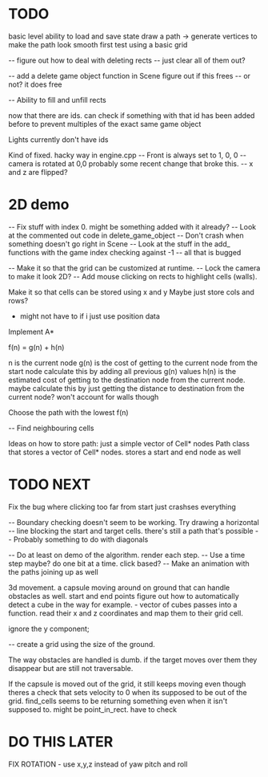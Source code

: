 # TODO
basic level
ability to load and save state
draw a path -> generate vertices to make the path look smooth
first test using a basic grid

-- figure out how to deal with deleting rects
-- just clear all of them out?

-- add a delete game object function in Scene figure out if this frees
-- or not? it does free

-- Ability to fill and unfill rects

now that there are ids. can check if something with that id has been added
before to prevent multiples of the exact same game object

Lights currently don't have ids

Kind of fixed. hacky way in engine.cpp
 -- Front is always set to 1, 0, 0
 -- camera is rotated at 0,0 probably some recent change that broke this.
 -- x and z are flipped?

# 2D demo

-- Fix stuff with index 0. might be something added with it already?
-- Look at the commented out code in delete_game_object
-- Don't crash when something doesn't go right in Scene
-- Look at the stuff in the add_ functions with the game index checking against -1
-- all that is bugged

-- Make it so that the grid can be customized at runtime.
-- Lock the camera to make it look 2D?
-- Add mouse clicking on rects to highlight cells (walls).

Make it so that cells can be stored using x and y
Maybe just store cols and rows?
 - might not have to if i just use position data

Implement A*

f(n) = g(n) + h(n)

n is the current node
g(n) is the cost of getting to the current node from the start node
    calculate this by adding all previous g(n) values
h(n) is the estimated cost of getting to the destination node from the 
current node.
    maybe calculate this by just getting the distance to destination
    from the current node? won't account for walls though

Choose the path with the lowest f(n)

-- Find neighbouring cells

Ideas on how to store path:
    just a simple vector of Cell* nodes
    Path class that stores a vector of Cell* nodes. stores a start and end node as well


# TODO NEXT
Fix the bug where clicking too far from start just crashses everything

-- Boundary checking doesn't seem to be working. Try drawing a horizontal
-- line blocking the start and target cells. there's still a path that's possible
-- Probably something to do with diagonals

-- Do at least on demo of the algorithm. render each step.
-- Use a time step maybe? do one bit at a time. click based?
-- Make an animation with the paths joining up as well

3d movement. a capsule moving around on ground that can handle obstacles as well.
start and end points
figure out how to automatically detect a cube in the way for example.
    - vector of cubes passes into a function. read their x and z coordinates and map
      them to their grid cell.

ignore the y component;

-- create a grid using the size of the ground.


The way obstacles are handled is dumb. if the target moves over them they disappear but are still
not traversable. 

If the capsule is moved out of the grid, it still keeps moving
even though theres a check that sets velocity to 0 when its supposed to 
be out of the grid. find_cells seems to be returning something even
when it isn't supposed to. might be point_in_rect. have to check

# DO THIS LATER
FIX ROTATION - use x,y,z instead of yaw pitch and roll

